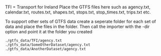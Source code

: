 TFI = Transport for Ireland
Place the GTFS files here such as agency.txt, calendar.txt, routes.txt, shapes.txt, stops.txt, stop_times.txt, trips.txt etc.

To support other sets of GTFS data create a seperate folder for each set of data and place the files in the folder.
Then call the importer with the -dir option and point it at the folder you created

```
./gtfs_data/TFI/agency.txt
./gtfs_data/SomeOtherDataset/agency.txt
./gtfs_data/AnotherDataset/agency.txt
```
